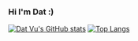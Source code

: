 ### Hi I'm Dat :) 
[![Dat Vu's GitHub stats](https://github-readme-stats.vercel.app/api?username=datvuthanh)](https://github.com/datvuthanh/github-readme-stats)
[![Top Langs](https://github-readme-stats.vercel.app/api/top-langs/?username=datvuthanh)](https://github.com/datvuthanh/github-readme-stats)
